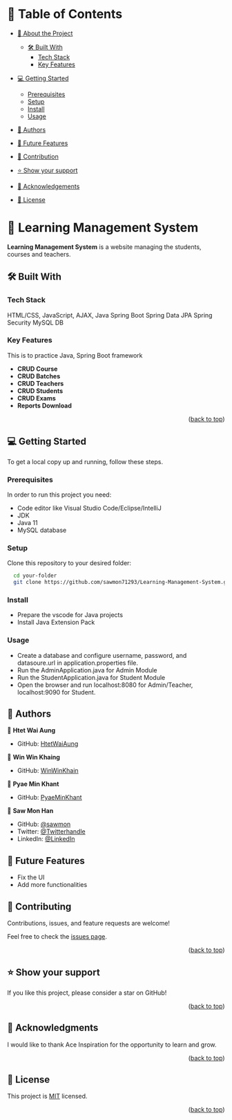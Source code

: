 <a name="readme-top"></a>

# 📗 Table of Contents

- [📖 About the Project](#about-project)

  - [🛠 Built With](#built-with)
    - [Tech Stack](#tech-stack)
    - [Key Features](#key-features)

- [💻 Getting Started](#getting-started)

  - [Prerequisites](#prerequisites)
  - [Setup](#setup)
  - [Install](#install)
  - [Usage](#usage)

- [👥 Authors](#authors)
- [🔭 Future Features](#features)
- [🤝 Contribution](#contributing)
- [⭐️ Show your support](#support)
- [🙏 Acknowledgements](#acknowledgements)
- [📝 License](#license)


# 📖  Learning Management System <a name="about-project"></a>

**Learning Management System** is a website managing the students, courses and teachers.

## 🛠 Built With <a name="built-with"></a>

### Tech Stack

<a name="built-with">HTML/CSS,</a>
<a name="tech-stack">JavaScript,</a>
<a name="tech-stack">AJAX,</a>
<a name="tech-stack">Java</a>
<a name="tech-stack">Spring Boot</a>
<a name="tech-stack">Spring Data JPA</a>
<a name="tech-stack">Spring Security</a>
<a name="tech-stack">MySQL DB</a>


### Key Features <a name="key-features"></a>

This is to practice Java, Spring Boot framework

- **CRUD Course**
- **CRUD Batches**
- **CRUD Teachers**
- **CRUD Students**
- **CRUD Exams**
- **Reports Download**


<p align="right">(<a href="#readme-top">back to top</a>)</p>

## 💻 Getting Started <a name="getting-started"></a>

To get a local copy up and running, follow these steps.

### Prerequisites

In order to run this project you need:

- Code editor like Visual Studio Code/Eclipse/IntelliJ
- JDK 
- Java 11 
- MySQL database

### Setup

Clone this repository to your desired folder:

```sh
  cd your-folder
  git clone https://github.com/sawmon71293/Learning-Management-System.git
```

### Install
- Prepare the vscode for Java projects
- Install Java Extension Pack



### Usage
- Create a database and configure username, password, and datasoure.url in 
  application.properties file.
- Run the AdminApplication.java for Admin Module
- Run the StudentApplication.java for Student Module
- Open the browser and run localhost:8080 for Admin/Teacher, localhost:9090 for Student.


## 👥 Authors <a name="authors"></a>

👤 **Htet Wai Aung**

- GitHub: [HtetWaiAung](https://github.com/HtetWaiAung-0)

👤 **Win Win Khaing**

- GitHub: [WinWinKhain](https://github.com/WinWinKhaing2022)

👤 **Pyae Min Khant**

- GitHub: [PyaeMinKhant](https://github.com/adpmk112)


👤 **Saw Mon Han**

- GitHub: [@sawmon](https://github.com/sawmon71293)
- Twitter: [@Twitterhandle](https://twitter.com/sawmonhan)
- LinkedIn: [@LinkedIn](https://www.linkedin.com/in/saw-mon-han/)



## 🔭 Future Features <a name="features"></a>

- Fix the UI
- Add more functionalities


## 🤝 Contributing <a name="contributing"></a>

Contributions, issues, and feature requests are welcome!

Feel free to  check the [issues page](../../issues/).

<p align="right">(<a href="#readme-top">back to top</a>)</p>


## ⭐️ Show your support <a name="support"></a>

If you like this project, please consider a star on GitHub!

<p align="right">(<a href="#readme-top">back to top</a>)</p>


## 🙏 Acknowledgments <a name="acknowledgements"></a>

I would like to thank Ace Inspiration for the opportunity to learn and grow.

<p align="right">(<a href="#readme-top">back to top</a>)</p>


## 📝 License <a name="license"></a>

This project is [MIT](./LICENSE) licensed.

<p align="right">(<a href="#readme-top">back to top</a>)</p>
